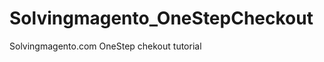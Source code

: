 Solvingmagento_OneStepCheckout
==============================

Solvingmagento.com OneStep chekout tutorial
